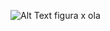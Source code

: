 ![Alt Text figura x](https://raw.githubusercontent.com/afrans/test_readme_picture/master/figuras/teste.png)
ola